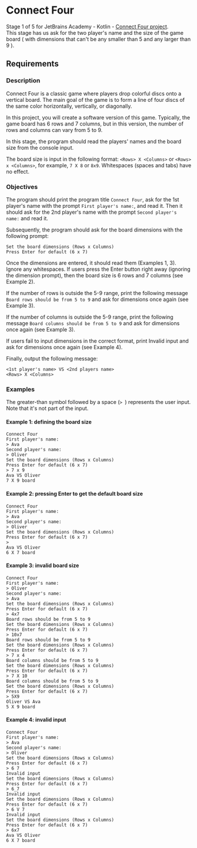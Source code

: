 # Connect Four
Stage 1 of 5 for JetBrains Academy - Kotlin - [Connect Four project](https://hyperskill.org/projects/202/stages/1002/implement).   
This stage has us ask for the two player's name and the size of the game board ( with dimensions that can't be any smaller than 5 and any larger than 9 ).
## Requirements
### Description
Connect Four is a classic game where players drop colorful discs onto a vertical board. The main goal of the game is to form a line of four discs of the same color horizontally, vertically, or diagonally.

In this project, you will create a software version of this game. Typically, the game board has 6 rows and 7 columns, but in this version, the number of rows and columns can vary from 5 to 9.

In this stage, the program should read the players' names and the board size from the console input.

The board size is input in the following format: `<Rows> X <Columns>` or `<Rows> x <Columns>`, for example, `7 X 8` or `8x9`. Whitespaces (spaces and tabs) have no effect.
### Objectives
The program should print the program title `Connect Four`, ask for the 1st player's name with the prompt `First player's name:`, and read it. Then it should ask for the 2nd player's name with the prompt `Second player's name:` and read it.

Subsequently, the program should ask for the board dimensions with the following prompt:
```text
Set the board dimensions (Rows x Columns)
Press Enter for default (6 x 7)
```
Once the dimensions are entered, it should read them (Examples 1, 3). Ignore any whitespaces. If users press the Enter button right away (ignoring the dimension prompt), then the board size is 6 rows and 7 columns (see Example 2).

If the number of rows is outside the 5-9 range, print the following message `Board rows should be from 5 to 9` and ask for dimensions once again (see Example 3).

If the number of columns is outside the 5-9 range, print the following message `Board columns should be from 5 to 9` and ask for dimensions once again (see Example 3).

If users fail to input dimensions in the correct format, print Invalid input and ask for dimensions once again (see Example 4).

Finally, output the following message:
```text
<1st player's name> VS <2nd players name>
<Rows> X <Columns>
```
### Examples
The greater-than symbol followed by a space (`> `) represents the user input. Note that it's not part of the input.
#### Example 1: defining the board size
```text
Connect Four
First player's name:
> Ava
Second player's name:
> Oliver
Set the board dimensions (Rows x Columns)
Press Enter for default (6 x 7)
> 7 x 9
Ava VS Oliver
7 X 9 board
```
#### Example 2: pressing Enter to get the default board size
```text
Connect Four
First player's name:
> Ava
Second player's name:
> Oliver
Set the board dimensions (Rows x Columns)
Press Enter for default (6 x 7)
>
Ava VS Oliver
6 X 7 board
```
#### Example 3: invalid board size
```text
Connect Four
First player's name:
> Oliver
Second player's name:
> Ava
Set the board dimensions (Rows x Columns)
Press Enter for default (6 x 7)
> 4x7
Board rows should be from 5 to 9
Set the board dimensions (Rows x Columns)
Press Enter for default (6 x 7)
> 10x7
Board rows should be from 5 to 9
Set the board dimensions (Rows x Columns)
Press Enter for default (6 x 7)
> 7 x 4
Board columns should be from 5 to 9
Set the board dimensions (Rows x Columns)
Press Enter for default (6 x 7)
> 7 X 10
Board columns should be from 5 to 9
Set the board dimensions (Rows x Columns)
Press Enter for default (6 x 7)
> 5X9
Oliver VS Ava
5 X 9 board
```
#### Example 4: invalid input
```text
Connect Four
First player's name:
> Ava
Second player's name:
> Oliver
Set the board dimensions (Rows x Columns)
Press Enter for default (6 x 7)
> 6 7
Invalid input
Set the board dimensions (Rows x Columns)
Press Enter for default (6 x 7)
> 6_7
Invalid input
Set the board dimensions (Rows x Columns)
Press Enter for default (6 x 7)
> 6 V 7
Invalid input
Set the board dimensions (Rows x Columns)
Press Enter for default (6 x 7)
> 6x7
Ava VS Oliver
6 X 7 board
```